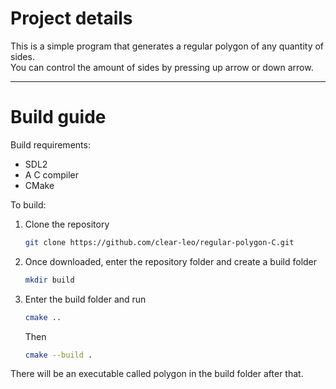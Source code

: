 # Project details
This is a simple program that generates a regular polygon of any quantity of sides. <br>
You can control the amount of sides by pressing up arrow or down arrow.
___

# Build guide
Build requirements:
<ul>
<li> SDL2
<li> A C compiler
<li> CMake
</ul>

To build:
<ol>
<li>
Clone the repository

```sh
git clone https://github.com/clear-leo/regular-polygon-C.git
```

<li>
Once downloaded, enter the repository folder and create a build folder

```sh
mkdir build
```

<li>
Enter the build folder and run

```sh
cmake ..
```
Then
```sh
cmake --build .
```

</ol>
There will be an executable called polygon in the build folder after that.
